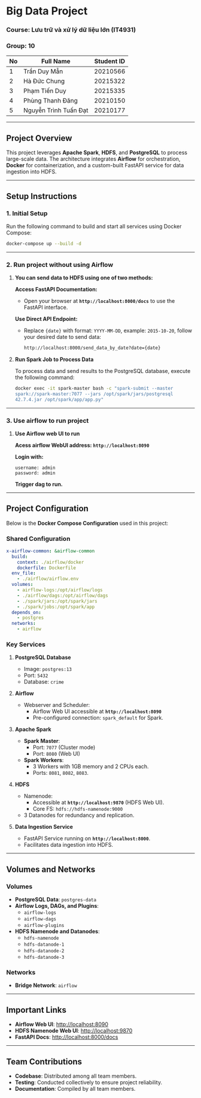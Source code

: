 
# **Big Data Project**

### **Course**: Lưu trữ và xử lý dữ liệu lớn (IT4931)  
### **Group**: 10  

| **No** | **Full Name**           | **Student ID**  |
|--------|--------------------------|-----------------|
| 1      | Trần Duy Mẫn            | 20210566        |
| 2      | Hà Đức Chung            | 20215322        |
| 3      | Phạm Tiến Duy           | 20215335        |
| 4      | Phùng Thanh Đăng        | 20210150        |
| 5      | Nguyễn Trình Tuấn Đạt   | 20210177        |

---

## **Project Overview**

This project leverages **Apache Spark**, **HDFS**, and **PostgreSQL** to process large-scale data. The architecture integrates **Airflow** for orchestration, **Docker** for containerization, and a custom-built FastAPI service for data ingestion into HDFS.

---

## **Setup Instructions**

### **1. Initial Setup**
Run the following command to build and start all services using Docker Compose:
```bash
docker-compose up --build -d
```

---

### **2. Run project without using Airflow**
1. **You can send data to HDFS using one of two methods:**

    **Access FastAPI Documentation:**
   - Open your browser at **`http://localhost:8000/docs`** to use the FastAPI interface.
   
    **Use Direct API Endpoint:**
   - Replace `{date}` with format: `YYYY-MM-DD`, example: `2015-10-20`, follow your desired date to send data:
     ```bash
     http://localhost:8000/send_data_by_date?date={date}
     ```


3. **Run Spark Job to Process Data**

    To process data and send results to the PostgreSQL database,
    execute the following command:
    ```bash
    docker exec -it spark-master bash -c "spark-submit --master
    spark://spark-master:7077 --jars /opt/spark/jars/postgresql
    42.7.4.jar /opt/spark/app/app.py"
    ```

---
### **3. Use airflow to run project**
1. **Use Airflow web UI to run**

    **Acess airflow WebUI address: `http://localhost:8090`**

    **Login with:**
    ```
    username: admin
    password: admin
    ```
    **Trigger dag to run.**
    
---

## **Project Configuration**

Below is the **Docker Compose Configuration** used in this project:

### **Shared Configuration**
```yaml
x-airflow-common: &airflow-common
  build:
    context: ./airflow/docker
    dockerfile: Dockerfile
  env_file:
    - ./airflow/airflow.env
  volumes:
    - airflow-logs:/opt/airflow/logs
    - ./airflow/dags:/opt/airflow/dags
    - ./spark/jars:/opt/spark/jars
    - ./spark/jobs:/opt/spark/app
  depends_on:
    - postgres
  networks:
    - airflow
```

### **Key Services**

1. **PostgreSQL Database**
   - Image: `postgres:13`
   - Port: `5432`
   - Database: `crime`

2. **Airflow**
   - Webserver and Scheduler:
     - Airflow Web UI accessible at **`http://localhost:8090`**
     - Pre-configured connection: `spark_default` for Spark.

3. **Apache Spark**
   - **Spark Master**:
     - Port: `7077` (Cluster mode)
     - Port: `8080` (Web UI)
   - **Spark Workers**:
     - 3 Workers with 1GB memory and 2 CPUs each.
     - Ports: `8081`, `8082`, `8083`.

4. **HDFS**
   - Namenode:
     - Accessible at **`http://localhost:9870`** (HDFS Web UI).
     - Core FS: `hdfs://hdfs-namenode:9000`
   - 3 Datanodes for redundancy and replication.

5. **Data Ingestion Service**
   - FastAPI Service running on **`http://localhost:8000`**.
   - Facilitates data ingestion into HDFS.

---

## **Volumes and Networks**

### **Volumes**
- **PostgreSQL Data**: `postgres-data`
- **Airflow Logs, DAGs, and Plugins**:
  - `airflow-logs`
  - `airflow-dags`
  - `airflow-plugins`
- **HDFS Namenode and Datanodes**:
  - `hdfs-namenode`
  - `hdfs-datanode-1`
  - `hdfs-datanode-2`
  - `hdfs-datanode-3`

### **Networks**
- **Bridge Network**: `airflow`

---

## **Important Links**
- **Airflow Web UI**: [http://localhost:8090](http://localhost:8090)
- **HDFS Namenode Web UI**: [http://localhost:9870](http://localhost:9870)
- **FastAPI Docs**: [http://localhost:8000/docs](http://localhost:8000/docs)

---

## **Team Contributions**
- **Codebase**: Distributed among all team members.
- **Testing**: Conducted collectively to ensure project reliability.
- **Documentation**: Compiled by all team members.
